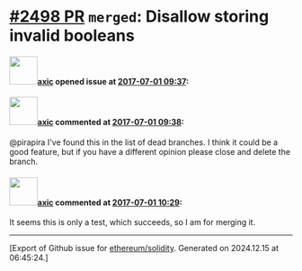 # [\#2498 PR](https://github.com/ethereum/solidity/pull/2498) `merged`: Disallow storing invalid booleans

#### <img src="https://avatars.githubusercontent.com/u/20340?v=4" width="50">[axic](https://github.com/axic) opened issue at [2017-07-01 09:37](https://github.com/ethereum/solidity/pull/2498):



#### <img src="https://avatars.githubusercontent.com/u/20340?v=4" width="50">[axic](https://github.com/axic) commented at [2017-07-01 09:38](https://github.com/ethereum/solidity/pull/2498#issuecomment-312422007):

@pirapira I've found this in the list of dead branches. I think it could be a good feature, but if you have a different opinion please close and delete the branch.

#### <img src="https://avatars.githubusercontent.com/u/20340?v=4" width="50">[axic](https://github.com/axic) commented at [2017-07-01 10:29](https://github.com/ethereum/solidity/pull/2498#issuecomment-312424228):

It seems this is only a test, which succeeds, so I am for merging it.


-------------------------------------------------------------------------------



[Export of Github issue for [ethereum/solidity](https://github.com/ethereum/solidity). Generated on 2024.12.15 at 06:45:24.]
